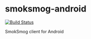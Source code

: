 # smoksmog-android

[![Build Status](https://travis-ci.org/SmokSmog/smoksmog-android.svg)](https://travis-ci.org/SmokSmog/smoksmog-android)

SmokSmog client for Android
